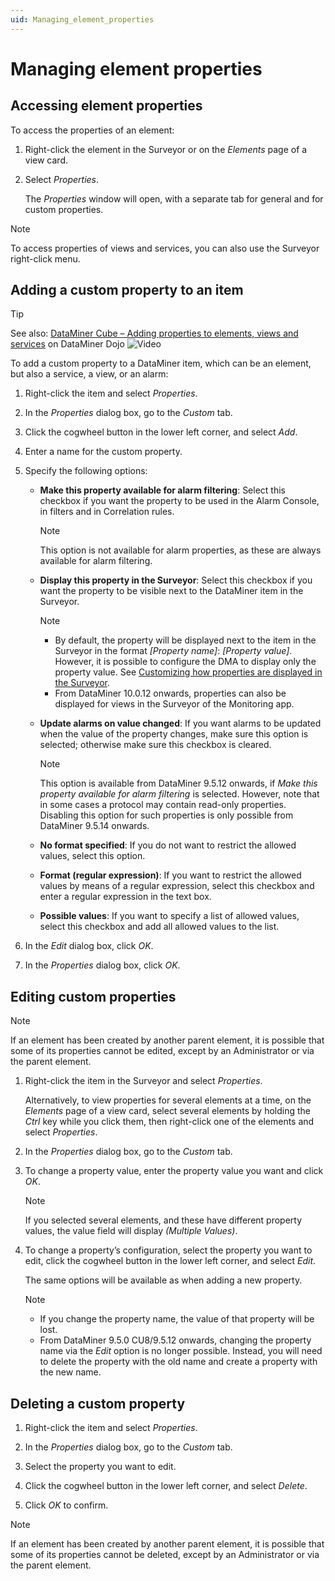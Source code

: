 ```yaml
---
uid: Managing_element_properties
---
```


# Managing element properties

## Accessing element properties

To access the properties of an element:

1. Right-click the element in the Surveyor or on the *Elements* page of a view card.

1. Select *Properties*.

   The *Properties* window will open, with a separate tab for general and for custom properties.

> [!NOTE]
> To access properties of views and services, you can also use the Surveyor right-click menu.

## Adding a custom property to an item

> [!TIP]
> See also: [DataMiner Cube – Adding properties to elements, views and services](https://community.dataminer.services/video/dataminer-cube-adding-properties-to-elements-views-and-services/) on DataMiner Dojo ![Video](~/user-guide/images/video_Duo.png)

To add a custom property to a DataMiner item, which can be an element, but also a service, a view, or an alarm:

1. Right-click the item and select *Properties*.

1. In the *Properties* dialog box, go to the *Custom* tab.

1. Click the cogwheel button in the lower left corner, and select *Add*.

1. Enter a name for the custom property.

1. Specify the following options:

   - **Make this property available for alarm filtering**: Select this checkbox if you want the property to be used in the Alarm Console, in filters and in Correlation rules.

     > [!NOTE]
     > This option is not available for alarm properties, as these are always available for alarm filtering.

   - **Display this property in the Surveyor**: Select this checkbox if you want the property to be visible next to the DataMiner item in the Surveyor.

     > [!NOTE]
     >
     > - By default, the property will be displayed next to the item in the Surveyor in the format *\[Property name\]*: *\[Property value\]*. However, it is possible to configure the DMA to display only the property value. See [Customizing how properties are displayed in the Surveyor](xref:PropertyConfiguration_xml#customizing-how-properties-are-displayed-in-the-surveyor).
     > - From DataMiner 10.0.12 onwards, properties can also be displayed for views in the Surveyor of the Monitoring app.

   - **Update alarms on value changed**: If you want alarms to be updated when the value of the property changes, make sure this option is selected; otherwise make sure this checkbox is cleared.

     > [!NOTE]
     > This option is available from DataMiner 9.5.12 onwards, if *Make this property available for alarm filtering* is selected. However, note that in some cases a protocol may contain read-only properties. Disabling this option for such properties is only possible from DataMiner 9.5.14 onwards.

   - **No format specified**: If you do not want to restrict the allowed values, select this option.

   - **Format (regular expression)**: If you want to restrict the allowed values by means of a regular expression, select this checkbox and enter a regular expression in the text box.

   - **Possible values**: If you want to specify a list of allowed values, select this checkbox and add all allowed values to the list.

1. In the *Edit* dialog box, click *OK*.
1. In the *Properties* dialog box, click *OK*.

## Editing custom properties

> [!NOTE]
> If an element has been created by another parent element, it is possible that some of its properties cannot be edited, except by an Administrator or via the parent element.

1. Right-click the item in the Surveyor and select *Properties*.

   Alternatively, to view properties for several elements at a time, on the *Elements* page of a view card, select several elements by holding the *Ctrl* key while you click them, then right-click one of the elements and select *Properties*.

1. In the *Properties* dialog box, go to the *Custom* tab.

1. To change a property value, enter the property value you want and click *OK*.

   > [!NOTE]
   > If you selected several elements, and these have different property values, the value field will display *(Multiple Values)*.

1. To change a property’s configuration, select the property you want to edit, click the cogwheel button in the lower left corner, and select *Edit*.

   The same options will be available as when adding a new property.

   > [!NOTE]
   >
   > - If you change the property name, the value of that property will be lost.
   > - From DataMiner 9.5.0 CU8/9.5.12 onwards, changing the property name via the *Edit* option is no longer possible. Instead, you will need to delete the property with the old name and create a property with the new name.

## Deleting a custom property

1. Right-click the item and select *Properties*.

1. In the *Properties* dialog box, go to the *Custom* tab.

1. Select the property you want to edit.

1. Click the cogwheel button in the lower left corner, and select *Delete*.

1. Click *OK* to confirm.

> [!NOTE]
> If an element has been created by another parent element, it is possible that some of its properties cannot be deleted, except by an Administrator or via the parent element.
